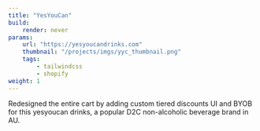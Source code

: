 ```yaml
---
title: "YesYouCan"
build:
    render: never
params:
    url: "https://yesyoucandrinks.com"
    thumbnail: "/projects/imgs/yyc_thumbnail.png"
    tags:
        - tailwindcss
        - shopify
weight: 1
---
```


Redesigned the entire cart by adding custom tiered discounts UI and BYOB for this yesyoucan drinks, a popular D2C non-alcoholic beverage brand in AU.
